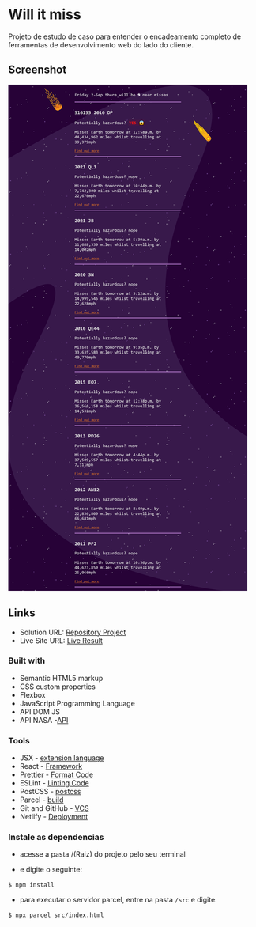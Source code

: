 # Will it miss

 Projeto de estudo de caso para entender o encadeamento completo de ferramentas de desenvolvimento web do lado do cliente.

## Screenshot

 ![](./src/img/result-printscreens.png)

## Links

 - Solution URL: [Repository Project](https://github.com/Samuel-Amaro/will-it-miss)
 - Live Site URL: [Live Result](https://resilient-llama-856546.netlify.app/)

### Built with

- Semantic HTML5 markup
- CSS custom properties
- Flexbox
- JavaScript Programming Language
- API DOM JS
- API NASA -[API](https://api.nasa.gov/)

### Tools

- JSX - [extension language](https://reactjs.org/docs/introducing-jsx.html) 
- React - [Framework](https://reactjs.org/)
- Prettier - [Format Code](https://prettier.io/)
- ESLint - [Linting Code](https://eslint.org/)
- PostCSS - [postcss](https://postcss.org/)
- Parcel - [build](https://parceljs.org/)
- Git and GitHub - [VCS](https://developer.mozilla.org/en-US/docs/Learn/Tools_and_testing/GitHub)
- Netlify - [Deployment](https://www.netlify.com/)

### Instale as dependencias

- acesse a pasta /(Raiz) do projeto pelo seu terminal

- e digite o seguinte:

```
$ npm install
```

- para executar o servidor parcel, entre na pasta ```/src``` e digite:

```
$ npx parcel src/index.html
```
